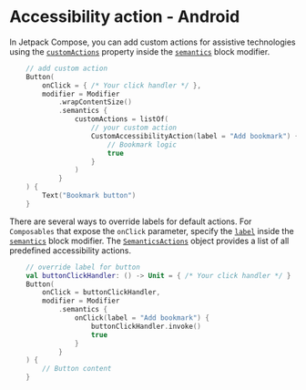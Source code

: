 # Accessibility action - Android

In Jetpack Compose, you can add custom actions for assistive technologies using the [`customActions`](https://developer.android.com/reference/kotlin/androidx/compose/ui/semantics/package-summary#(androidx.compose.ui.semantics.SemanticsPropertyReceiver).customActions()) property inside the [`semantics`](https://developer.android.com/reference/kotlin/androidx/compose/ui/semantics/package-summary#(androidx.compose.ui.Modifier).semantics(kotlin.Boolean,kotlin.Function1)) block modifier.

```kotlin
    // add custom action
    Button(
        onClick = { /* Your click handler */ },
        modifier = Modifier
            .wrapContentSize()
            .semantics {
                customActions = listOf(
                    // your custom action
                    CustomAccessibilityAction(label = "Add bookmark") {
                        // Bookmark logic
                        true
                    }
                )
            }
    ) {
        Text("Bookmark button")
    }
```

There are several ways to override labels for default actions. For `Composables` that expose the `onClick` parameter, specify the [`label`](https://developer.android.com/reference/kotlin/androidx/compose/ui/semantics/SemanticsPropertyReceiver#(androidx.compose.ui.semantics.SemanticsPropertyReceiver).onClick(kotlin.String,kotlin.Function0)) inside the [`semantics`](https://developer.android.com/reference/kotlin/androidx/compose/ui/semantics/package-summary#(androidx.compose.ui.Modifier).semantics(kotlin.Boolean,kotlin.Function1)) block modifier. The [`SemanticsActions`](https://developer.android.com/reference/kotlin/androidx/compose/ui/semantics/SemanticsPropertyReceiver) object provides a list of all predefined accessibility actions.

```kotlin
    // override label for button
    val buttonClickHandler: () -> Unit = { /* Your click handler */ }
    Button(
        onClick = buttonClickHandler,
        modifier = Modifier
            .semantics {
                onClick(label = "Add bookmark") {
                    buttonClickHandler.invoke()
                    true
                }
            }
    ) {
        // Button content
    }
```
